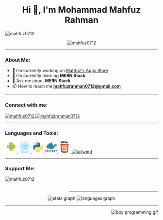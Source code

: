 <h1 align="center">Hi 👋, I'm Mohammad Mahfuz Rahman</h1>


<p align="left"> 
  <img src="https://komarev.com/ghpvc/?username=mahfuz0712&label=Profile%20views&color=0e75b6&style=flat" alt="mahfuz0712" /> 
</p>

<div align="center">
  <img src="https://github-profile-trophy.vercel.app/?username=mahfuz0712" alt="mahfuz0712" />
</div>

---

### About Me:
- 🔭 I’m currently working on [Mahfuz's Apps Store](https://apps-store-frontend.vercel.app/login)
- 🌱 I’m currently learning **MERN Stack**
- 💬 Ask me about **MERN Stack**
- 📫 How to reach me **mahfuzrahman0712@gmail.com**

---

<h3 align="left">Connect with me:</h3>
<p align="left">
  <a href="https://linkedin.com/in/mahfuz0712" target="blank">
    <img align="center" src="https://raw.githubusercontent.com/rahuldkjain/github-profile-readme-generator/master/src/images/icons/Social/linked-in-alt.svg" alt="mahfuz0712" height="30" width="40" />
  </a>
  <a href="https://fb.com/mahfuzrahman0712" target="blank">
    <img align="center" src="https://raw.githubusercontent.com/rahuldkjain/github-profile-readme-generator/master/src/images/icons/Social/facebook.svg" alt="mahfuzrahman0712" height="30" width="40" />
  </a>
</p>

---

<h3 align="left">Languages and Tools:</h3>
<p align="left">
  <a href="https://developer.android.com" target="_blank" rel="noreferrer">
    <img src="https://raw.githubusercontent.com/devicons/devicon/master/icons/android/android-original-wordmark.svg" alt="android" width="40" height="40"/>
  </a>
  <a href="https://reactjs.org/" target="_blank" rel="noreferrer">
    <img src="https://raw.githubusercontent.com/devicons/devicon/master/icons/react/react-original-wordmark.svg" alt="react" width="40" height="40"/>
  </a>
  <a href="https://www.python.org" target="_blank" rel="noreferrer">
    <img src="https://raw.githubusercontent.com/devicons/devicon/master/icons/python/python-original.svg" alt="python" width="40" height="40"/>
  </a>
  <a href="https://www.docker.com/" target="_blank" rel="noreferrer">
    <img src="https://raw.githubusercontent.com/devicons/devicon/master/icons/docker/docker-original-wordmark.svg" alt="docker" width="40" height="40"/>
  </a>
  <a href="https://www.w3.org/html/" target="_blank" rel="noreferrer">
    <img src="https://raw.githubusercontent.com/devicons/devicon/master/icons/html5/html5-original-wordmark.svg" alt="html5" width="40" height="40"/>
  </a>
  <a href="https://tailwindcss.com/" target="_blank" rel="noreferrer">
    <img src="https://www.vectorlogo.zone/logos/tailwindcss/tailwindcss-icon.svg" alt="tailwind" width="40" height="40"/>
  </a>
  <!-- Add more icons as needed -->
</p>

---

<h3 align="left">Support Me:</h3>
<p>
  <a href="https://www.buymeacoffee.com/mahfuz0712">
    <img align="left" src="https://cdn.buymeacoffee.com/buttons/v2/default-yellow.png" height="50" width="210" alt="mahfuz0712" />
  </a>
</p>
<br><br>

---

<div align="center">
  <img src="https://github-readme-stats.vercel.app/api?username=mahfuz0712&hide_title=false&hide_rank=false&show_icons=true&include_all_commits=true&count_private=true&disable_animations=false&theme=dracula&locale=en&hide_border=false" height="150" alt="stats graph" />
  <img src="https://github-readme-stats.vercel.app/api/top-langs?username=mahfuz0712&locale=en&hide_title=false&layout=compact&card_width=320&langs_count=5&theme=dracula&hide_border=false" height="150" alt="languages graph" />
</div>

---

<img align="right" height="150" src="https://media.giphy.com/media/2ToCXhj6bG7UC/giphy.gif" alt="boy programming gif" />


